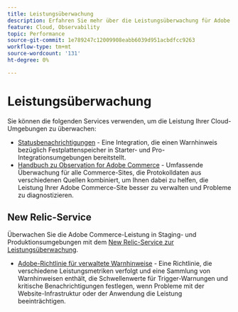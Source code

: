 ```yaml
---
title: Leistungsüberwachung
description: Erfahren Sie mehr über die Leistungsüberwachung für Adobe Commerce in der Cloud-Infrastruktur.
feature: Cloud, Observability
topic: Performance
source-git-commit: 1e789247c12009908eabb6039d951acbdfcc9263
workflow-type: tm+mt
source-wordcount: '131'
ht-degree: 0%

---
```


# Leistungsüberwachung

Sie können die folgenden Services verwenden, um die Leistung Ihrer Cloud-Umgebungen zu überwachen:

- [Statusbenachrichtigungen](../integrations/health-notifications.md) - Eine Integration, die einen Warnhinweis bezüglich Festplattenspeicher in Starter- und Pro-Integrationsumgebungen bereitstellt.
- [Handbuch zu Observation for Adobe Commerce](https://experienceleague.adobe.com/docs/commerce-operations/tools/observation-for-adobe-commerce/intro.html) - Umfassende Überwachung für alle Commerce-Sites, die Protokolldaten aus verschiedenen Quellen kombiniert, um Ihnen dabei zu helfen, die Leistung Ihrer Adobe Commerce-Site besser zu verwalten und Probleme zu diagnostizieren.

## New Relic-Service

Überwachen Sie die Adobe Commerce-Leistung in Staging- und Produktionsumgebungen mit dem [New Relic-Service zur Leistungsüberwachung](new-relic-service.md).

- [Adobe-Richtlinie für verwaltete Warnhinweise](investigate-performance.md#monitor-performance-with-managed-alerts) - Eine Richtlinie, die verschiedene Leistungsmetriken verfolgt und eine Sammlung von Warnhinweisen enthält, die Schwellenwerte für Trigger-Warnungen und kritische Benachrichtigungen festlegen, wenn Probleme mit der Website-Infrastruktur oder der Anwendung die Leistung beeinträchtigen.
